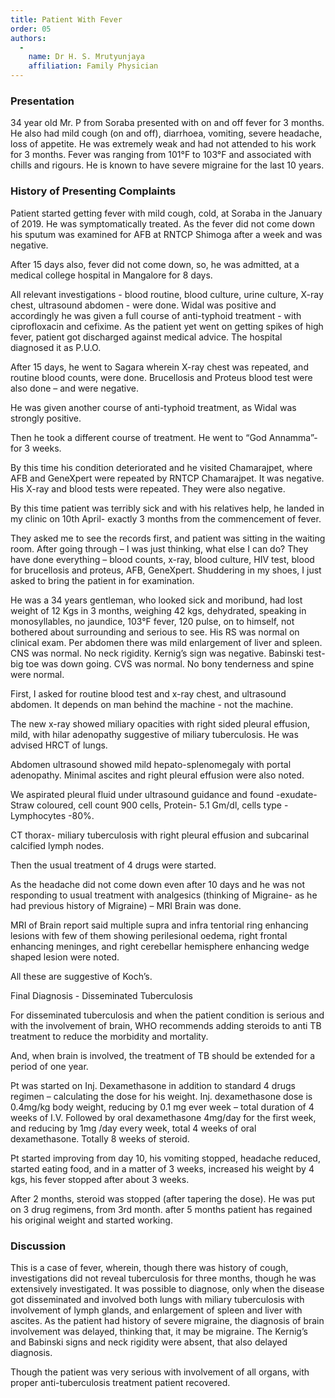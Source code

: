 ```yaml
---
title: Patient With Fever
order: 05
authors:
  -
    name: Dr H. S. Mrutyunjaya
    affiliation: Family Physician
---
```


### Presentation ###
34 year old Mr. P from Soraba presented with on and off fever for 3 months. He also had mild cough (on and off), diarrhoea, vomiting, severe headache, loss of appetite. He was extremely weak and had not attended to his work for 3 months. Fever was ranging from 101°F to 103°F and associated with chills and rigours. He is known to have severe migraine for the last 10 years.


### History of Presenting Complaints ###
Patient started getting fever with mild cough, cold, at Soraba in the January of 2019. He was symptomatically treated. As the fever did not come down his sputum was examined for AFB at RNTCP Shimoga after a week and was negative.

After 15 days also, fever did not come down, so, he  was admitted, at a medical college hospital in Mangalore for 8 days.

All relevant investigations - blood routine, blood culture, urine culture, X-ray chest, ultrasound abdomen - were done. Widal was positive and accordingly he was given a full course of anti-typhoid treatment - with ciprofloxacin and cefixime. As the patient yet went on getting spikes of high fever, patient got discharged against medical advice. The hospital diagnosed it as P.U.O.

After 15 days, he went to Sagara wherein X-ray chest was repeated, and routine blood counts, were done. Brucellosis and Proteus blood test were also done – and were negative.

He was given another course of anti-typhoid treatment, as Widal was strongly positive.

Then he took a different course of treatment. He went to “God Annamma”- for 3 weeks.

By this time his condition deteriorated and he visited Chamarajpet, where AFB and GeneXpert were repeated by RNTCP Chamarajpet. It was negative. His X-ray and blood tests were repeated. They were also negative.

By this time patient was terribly sick and with his relatives help, he landed in my clinic on 10th April- exactly 3 months from the commencement of fever.

They asked me to see the records first, and patient was sitting in the waiting room. After going through – I was just thinking, what else I can do? They have done everything – blood counts, x-ray, blood culture, HIV test, blood for brucellosis and proteus, AFB, GeneXpert.
Shuddering in my shoes, I just asked to bring the patient in for examination.

He was a 34 years gentleman, who looked sick and moribund, had lost weight of 12 Kgs in 3 months, weighing 42 kgs, dehydrated, speaking in monosyllables, no jaundice, 103°F fever, 120 pulse, on to himself, not bothered about surrounding and serious to see.
His RS was normal on clinical exam.
Per abdomen there was mild enlargement of liver and spleen.
CNS was normal. No neck rigidity. Kernig’s sign was negative. Babinski test- big toe was down going.
CVS was normal. No bony tenderness and spine were normal.

First, I asked for routine blood test and x-ray chest, and ultrasound abdomen.
It depends on man behind the machine - not the machine.

The new x-ray showed miliary opacities with right sided pleural effusion, mild, with hilar adenopathy suggestive of miliary tuberculosis. He was advised HRCT of lungs.

Abdomen ultrasound showed mild hepato-splenomegaly with portal adenopathy. Minimal ascites and right pleural effusion were also noted.

We aspirated pleural fluid under ultrasound guidance and found -exudate-Straw coloured, cell count 900 cells, Protein- 5.1 Gm/dl, cells type - Lymphocytes -80%.

CT thorax- miliary tuberculosis with right pleural effusion and subcarinal calcified lymph nodes.

Then the usual treatment of 4 drugs were started.

As the headache did not come down even after 10 days and he was not responding to usual treatment with analgesics (thinking of Migraine- as he had previous history of Migraine) – MRI Brain was done.

MRI of Brain report said multiple supra and infra tentorial ring enhancing lesions with few of them showing perilesional oedema, right frontal enhancing meninges, and right cerebellar hemisphere enhancing wedge shaped lesion were noted.

All these are suggestive of Koch’s.

Final Diagnosis - Disseminated Tuberculosis

For disseminated tuberculosis and when the patient condition is serious and with the involvement of brain, WHO recommends adding steroids to anti TB treatment to reduce the morbidity and mortality.

And, when brain is involved, the treatment of TB should be extended for a period of one year.

Pt was started on Inj. Dexamethasone in addition to standard 4 drugs regimen – calculating the dose for his weight.  Inj. dexamethasone dose is 0.4mg/kg body weight, reducing by 0.1 mg ever week – total duration of 4 weeks of I.V. Followed by oral dexamethasone 4mg/day for the first week, and reducing by 1mg /day  every week, total 4 weeks of oral dexamethasone. Totally 8 weeks of steroid.

Pt started improving from day 10, his vomiting stopped, headache reduced, started eating food, and in a matter of 3 weeks, increased his weight by 4 kgs, his fever stopped after about 3 weeks.

After 2 months, steroid was stopped (after tapering the dose). He was put on 3 drug regimens, from 3rd month. after 5 months patient has regained his original weight and started working.

### Discussion ###

This is a case of fever, wherein, though there was history of cough, investigations did not reveal tuberculosis for three months, though he was extensively investigated. It was possible to diagnose, only when the disease got disseminated and involved both lungs with miliary tuberculosis with involvement of lymph glands, and enlargement of spleen and liver with ascites. As the patient had history of severe migraine, the diagnosis of brain involvement was delayed, thinking that, it may be migraine. The Kernig’s and Babinski signs and neck rigidity were absent, that also delayed diagnosis.

Though the patient was very serious with involvement of all organs, with proper anti-tuberculosis treatment patient recovered.

